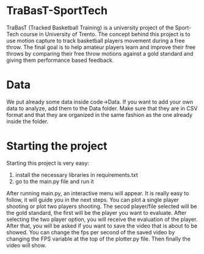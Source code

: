 # TraBasT-SportTech

TraBasT (Tracked Basketball Training) is a university project of the Sport-Tech course in University of Trento. 
The concept behind this project is to use motion capture to track basketball players movement during a free throw. The final goal is to help amateur players learn and improve their free throws by comparing their free throw motions against a gold standard and giving them performance based feedback.

# Data
We put already some data inside code->Data. If you want to add your own data to analyze, add them to the Data folder. Make sure that they are in CSV format and that they are organized in the same fashion as the one already inside the folder. 

# Starting the project
Starting this project is very easy:
1) install the necessary libraries in requirements.txt
2) go to the main.py file and run it

After running main.py, an interactive menu will appear. It is really easy to follow, it will guide you in the next steps. You can plot a single player shooting or plot two players shooting. The secod player/file selected will be the gold standard, the first will be the player you want to evaluate. After selecting the two player option, you will receive the evaluation of the player. After that, you will be asked if you want to save the video that is about to be showed. You can change the fps per second of the saved video by changing the FPS variable at the top of the plotter.py file. Then finally the video will show.

